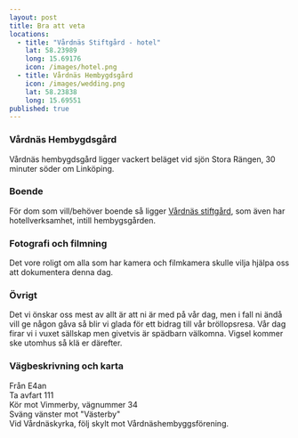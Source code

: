 ```yaml
---
layout: post
title: Bra att veta
locations: 
  - title: "Vårdnäs Stiftgård - hotel"
    lat: 58.23989
    long: 15.69176
    icon: /images/hotel.png
  - title: Vårdnäs Hembygdsgård
    icon: /images/wedding.png
    lat: 58.23838
    long: 15.69551
published: true
---
```


### Vårdnäs Hembygdsgård
Vårdnäs hembygdsgård ligger vackert beläget vid sjön Stora Rängen, 30 minuter söder om Linköping.

### Boende
För dom som vill/behöver boende så ligger [Vårdnäs stiftgård][hotel], som även har hotellverksamhet, intill hembygsgården.

### Fotografi och filmning
Det vore roligt om alla som har kamera och filmkamera skulle vilja hjälpa oss att dokumentera denna dag.

### Övrigt
Det vi önskar oss mest av allt är att ni är med på vår dag, men i fall ni ändå vill ge någon gåva så blir vi glada för ett bidrag till vår bröllopsresa.
Vår dag firar vi i vuxet sällskap men givetvis är spädbarn välkomna. Vigsel kommer ske utomhus så klä er därefter.

### Vägbeskrivning och karta
Från E4an  
Ta avfart 111  
Kör mot Vimmerby, vägnummer 34  
Sväng vänster mot "Västerby"  
Vid Vårdnäskyrka, följ skylt mot Vårdnäshembyggsförening.

[hotel]: http://www.vardnas.com/
